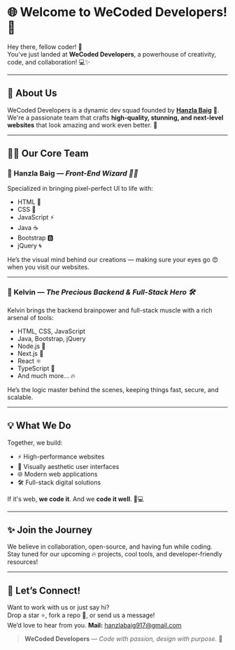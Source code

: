 # 🌐 Welcome to WeCoded Developers! 🚀

Hey there, fellow coder! 👋  
You’ve just landed at **WeCoded Developers**, a powerhouse of creativity, code, and collaboration! 💻✨

---

## 👑 About Us

WeCoded Developers is a dynamic dev squad founded by [**Hanzla Baig**](#) 🧠.  
We're a passionate team that crafts **high-quality, stunning, and next-level websites** that look amazing and work even better. 🎯

---

## 🧑‍💻 Our Core Team

### 🔹 Hanzla Baig — *Front-End Wizard 🧙‍♂️*
Specialized in bringing pixel-perfect UI to life with:
- HTML 🧱  
- CSS 🎨  
- JavaScript ⚡  
- Java ☕  
- Bootstrap 🅱️  
- jQuery 🌀  

He’s the visual mind behind our creations — making sure your eyes go 😍 when you visit our websites.

---

### 🔸 Kelvin — *The Precious Backend & Full-Stack Hero 🛠️*
Kelvin brings the backend brainpower and full-stack muscle with a rich arsenal of tools:
- HTML, CSS, JavaScript  
- Java, Bootstrap, jQuery  
- Node.js 🧠  
- Next.js 🧭  
- React ⚛️  
- TypeScript 📘  
- And much more... 🔥  

He’s the logic master behind the scenes, keeping things fast, secure, and scalable.

---

## 💡 What We Do

Together, we build:
- ⚡ High-performance websites  
- 🎨 Visually aesthetic user interfaces  
- 🌐 Modern web applications  
- 🛠️ Full-stack digital solutions  

If it's web, **we code it**. And we **code it well**. 💪💻

---

## ✨ Join the Journey

We believe in collaboration, open-source, and having fun while coding.  
Stay tuned for our upcoming 🔥 projects, cool tools, and developer-friendly resources!

---

## 🌟 Let’s Connect!

Want to work with us or just say hi?  
Drop a star ⭐, fork a repo 🍴, or send us a message!  
We’d love to hear from you.
**Mail:** hanzlabaig917@gmail.com

> **WeCoded Developers** — _Code with passion, design with purpose._ 💙
